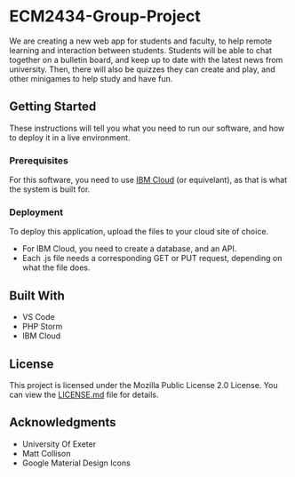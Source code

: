 # ECM2434-Group-Project

We are creating a new web app for students and faculty, to help remote learning and interaction between students. Students will be able to chat together on a bulletin board, and keep up to date with the latest news from university. Then, there will also be quizzes they can create and play, and other minigames to help study and have fun.

## Getting Started

These instructions will tell you what you need to run our software, and how to deploy it in a live environment.

### Prerequisites

For this software, you need to use [IBM Cloud](https://cloud.ibm.com/) (or equivelant), as that is what the system is built for.

### Deployment

To deploy this application, upload the files to your cloud site of choice.
* For IBM Cloud, you need to create a database, and an API. 
* Each .js file needs a corresponding GET or PUT request, depending on what the file does.

## Built With

* VS Code
* PHP Storm
* IBM Cloud

## License

This project is licensed under the Mozilla Public License 2.0 License. You can view the [LICENSE.md](LICENSE.md) file for details.

## Acknowledgments

* University Of Exeter
* Matt Collison
* Google Material Design Icons
